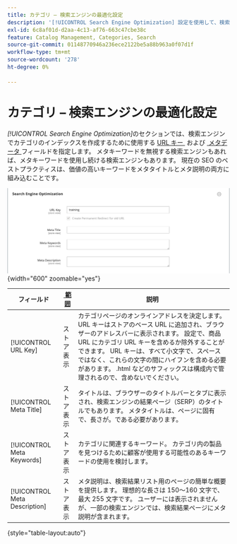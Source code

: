 ```yaml
---
title: カテゴリ – 検索エンジンの最適化設定
description: '[!UICONTROL Search Engine Optimization] 設定を使用して、検索エンジンでカテゴリのインデックス作成に使用される URL キーとメタデータフィールドを定義する方法について説明します。'
exl-id: 6c8af01d-d2aa-4c13-af76-663c47cbe38c
feature: Catalog Management, Categories, Search
source-git-commit: 01148770946a236ece2122be5a88b963a0f07d1f
workflow-type: tm+mt
source-wordcount: '278'
ht-degree: 0%

---
```


# カテゴリ – 検索エンジンの最適化設定

_[!UICONTROL Search Engine Optimization]_&#x200B;のセクションでは、検索エンジンでカテゴリのインデックスを作成するために使用する [URL キー &#x200B;](catalog-urls.md) および [&#x200B; メタデータ &#x200B;](../merchandising-promotions/meta-data.md) フィールドを指定します。 メタキーワードを無視する検索エンジンもあれば、メタキーワードを使用し続ける検索エンジンもあります。 現在の SEO のベストプラクティスは、価値の高いキーワードをメタタイトルとメタ説明の両方に組み込むことです。

![&#x200B; 検索エンジンの最適化 &#x200B;](./assets/categories-search-engine-optimization.png){width="600" zoomable="yes"}

| フィールド | [&#x200B; 範囲 &#x200B;](../getting-started/websites-stores-views.md#scope-settings) | 説明 |
|--- |--- |----------------------------------------------------|
| [!UICONTROL URL Key] | ストア表示 | カテゴリページのオンラインアドレスを決定します。 URL キーはストアのベース URL に追加され、ブラウザーのアドレスバーに表示されます。 設定で、商品 URL にカテゴリ URL キーを含めるか除外することができます。 URL キーは、すべて小文字で、スペースではなく、これらの文字の間にハイフンを含める必要があります。 .html などのサフィックスは構成内で管理されるので、含めないでください。 |
| [!UICONTROL Meta Title] | ストア表示 | タイトルは、ブラウザーのタイトルバーとタブに表示され、検索エンジンの結果ページ（SERP）のタイトルでもあります。 メタタイトルは、ページに固有で、長さが。である必要があります。 |
| [!UICONTROL Meta Keywords] | ストア表示 | カテゴリに関連するキーワード。 カテゴリ内の製品を見つけるために顧客が使用する可能性のあるキーワードの使用を検討します。 |
| [!UICONTROL Meta Description] | ストア表示 | メタ説明は、検索結果リスト用のページの簡単な概要を提供します。 理想的な長さは 150～160 文字で、最大 255 文字です。 ユーザーには表示されませんが、一部の検索エンジンでは、検索結果ページにメタ説明が含まれます。 |

{style="table-layout:auto"}
